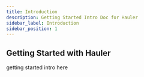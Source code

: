 ```yaml
---
title: Introduction
description: Getting Started Intro Doc for Hauler
sidebar_label: Introduction
sidebar_position: 1
---
```


## Getting Started with Hauler

getting started intro here
